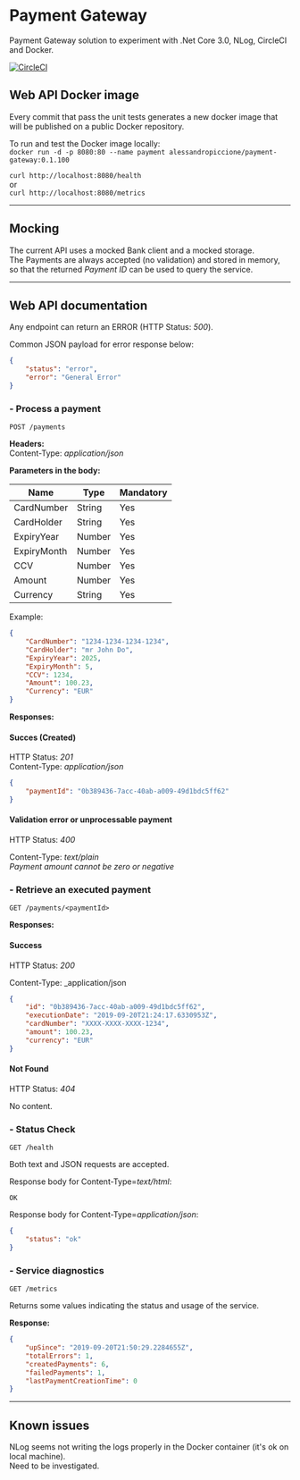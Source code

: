 # Payment Gateway

Payment Gateway solution to experiment with .Net Core 3.0, NLog, CircleCI and Docker.  



[![CircleCI](https://circleci.com/gh/alex75it/payment-gateway.svg?style=svg)](https://circleci.com/gh/alex75it/payment-gateway)


## Web API Docker image

Every commit that pass the unit tests generates a new docker image that will be published on a public Docker repository.  

To run and test the Docker image locally:  
``docker run -d -p 8080:80 --name payment alessandropiccione/payment-gateway:0.1.100``

``curl http://localhost:8080/health``  
or  
``curl http://localhost:8080/metrics``

---

## Mocking

The current API uses a mocked Bank client and a mocked storage.  
The Payments are always accepted (no validation) and stored in memory, 
so that the returned _Payment ID_ can be used to query the service.


---

## Web API documentation

Any endpoint can return an ERROR (HTTP Status: _500_).  

Common JSON payload for error response below:
```json
{
    "status": "error",
    "error": "General Error"
}
```

### - Process a payment
```
POST /payments  
```

**Headers:**  
Content-Type: _application/json_

**Parameters in the body:**

Name         | Type   | Mandatory 
------------ | ------ | --------- 
CardNumber   | String | Yes       
CardHolder   | String | Yes       
ExpiryYear   | Number | Yes       
ExpiryMonth  | Number | Yes       
CCV          | Number | Yes       
Amount       | Number | Yes       
Currency     | String | Yes       

Example:  
```json
{
    "CardNumber": "1234-1234-1234-1234",
    "CardHolder": "mr John Do",
    "ExpiryYear": 2025,
    "ExpiryMonth": 5,
    "CCV": 1234,
    "Amount": 100.23,
    "Currency": "EUR"
}

```

**Responses:**

#### Succes (Created)
HTTP Status: _201_  
Content-Type: _application/json_  
```json
{
    "paymentId": "0b389436-7acc-40ab-a009-49d1bdc5ff62"
}
```

#### Validation error or unprocessable payment
HTTP Status: _400_  

Content-Type: _text/plain_  
_Payment amount cannot be zero or negative_


### - Retrieve an executed payment
```
GET /payments/<paymentId>
```

**Responses:**  

#### Success  
HTTP Status: _200_  

Content-Type: _application/json
```json
{
    "id": "0b389436-7acc-40ab-a009-49d1bdc5ff62",
    "executionDate": "2019-09-20T21:24:17.6330953Z",
    "cardNumber": "XXXX-XXXX-XXXX-1234",
    "amount": 100.23,
    "currency": "EUR"
}
```


#### Not Found
HTTP Status: _404_  

No content.  


### - Status Check
```
GET /health
```

Both text and JSON requests are accepted.  

Response body for Content-Type=_text/html_:  
```
OK
```

Response body for Content-Type=_application/json_:  
```json
{
    "status": "ok"
}
```


### - Service diagnostics
```
GET /metrics
```

Returns some values indicating the status and usage of the service.  



**Response:**  
```json
{
    "upSince": "2019-09-20T21:50:29.2284655Z",
    "totalErrors": 1,
    "createdPayments": 6,
    "failedPayments": 1,
    "lastPaymentCreationTime": 0
}
```


--- 

## Known issues

NLog seems not writing the logs properly in the Docker container (it's ok on local machine).  
Need to be investigated.